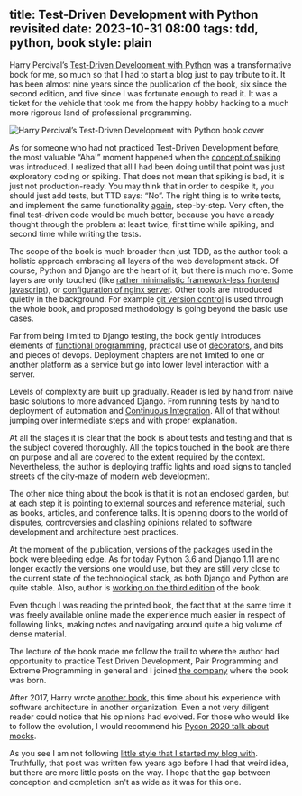 title: Test-Driven Development with Python revisited
date: 2023-10-31 08:00
tags: tdd, python, book
style: plain
---

Harry Percival’s [Test-Driven Development with
Python](https://www.obeythetestinggoat.com/) was a transformative book for me,
so much so that I had to start a blog just to pay tribute to it. It has been
almost nine years since the publication of the book, six since the second
edition, and five since I was fortunate enough to read it. It was a ticket for
the vehicle that took me from the happy hobby hacking to a much more rigorous
land of professional programming.

![Harry Percival’s Test-Driven Development with Python book
cover](static/images/tdd-hjwp.png)

As for someone who had not practiced Test-Driven Development before, the most
valuable “Aha!” moment happened when the [concept of
spiking](https://www.obeythetestinggoat.com/book/chapter_spiking_custom_auth.html#_exploratory_coding_aka_spiking)
was introduced. I realized that all I had been doing until that point was just
exploratory coding or spiking. That does not mean that spiking is bad, it
is just not production-ready. You may think that in order to despike it, you
should just add tests, but TTD says: “No”. The right thing is to write tests,
and implement the same functionality
[again](https://www.obeythetestinggoat.com/book/chapter_spiking_custom_auth.html#_de_spiking),
step-by-step. Very often, the final test-driven code would be much better,
because you have already thought through the problem at least twice, first time
while spiking, and second time while writing the tests.

The scope of the book is much broader than just TDD, as the author took a
holistic approach embracing all layers of the web development stack. Of course,
Python and Django are the heart of it, but there is much more. Some layers are
only touched (like [rather minimalistic framework-less frontend
javascript](https://www.obeythetestinggoat.com/book/chapter_javascript.html)),
or [configuration of nginx
server](https://www.obeythetestinggoat.com/book/chapter_making_deployment_production_ready.html).
Other tools are introduced quietly in the background. For example [git version
control](https://www.obeythetestinggoat.com/book/chapter_01.html#_starting_a_git_repository)
is used through the whole book, and proposed methodology is going beyond the
basic use cases.

Far from being limited to Django testing, the book gently introduces elements of
[functional
programming](https://www.obeythetestinggoat.com/book/chapter_hot_lava.html#_architectural_solutions),
practical use
of [decorators](https://www.obeythetestinggoat.com/book/chapter_fixtures_and_wait_decorator.html#_our_final_explicit_wait_helper_a_wait_decorator),
and bits and pieces of devops. Deployment chapters are not limited to one or
another platform as a service but go into lower level interaction with a server.

Levels of complexity are built up gradually. Reader is led by hand from naive
basic solutions to more advanced Django. From running tests by hand to
deployment of automation and [Continuous
Integration](https://www.obeythetestinggoat.com/book/chapter_CI.html). All of
that without jumping over intermediate steps and with proper explanation.

At all the stages it is clear that the book is about tests and testing and that
is the subject covered thoroughly. All the topics touched in the book are there
on purpose and all are covered to the extent required by the context.
Nevertheless, the author is deploying traffic lights and road signs to tangled
streets of the city-maze of modern web development.

The other nice thing about the book is that it is not an enclosed garden, but at
each step it is pointing to external sources and reference material, such as
books, articles, and conference talks. It is opening doors to the world of
disputes, controversies and clashing opinions related to software development
and architecture best practices.

At the moment of the publication, versions of the packages used in the book were
bleeding edge. As for today Python 3.6 and Django 1.11 are no longer exactly the
versions one would use, but they are still very close to the current state of
the technological stack, as both Django and Python are quite stable. Also,
author is [working on the third
edition](https://www.obeythetestinggoat.com/book/preface.html) of the book.

Even though I was reading the printed book, the fact that at the same time it
was freely available online made the experience much easier in respect of
following links, making notes and navigating around quite a big volume of dense
material.

The lecture of the book made me follow the trail to where the author had
opportunity to practice Test Driven Development, Pair Programming and Extreme
Programming in general and I joined [the
company](https://www.pythonanywhere.com/about/company_details/) where the book
was born.

After 2017, Harry wrote [another book](https://www.cosmicpython.com/), this time
about his experience with software architecture in another organization. Even a
not very diligent reader could notice that his opinions had evolved. For those
who would like to follow the evolution, I would recommend his [Pycon 2020 talk
about mocks](https://youtu.be/rk-f3B-eMkI?t=9).

As you see I am not following [little style that I started my blog
with](obligatory-metablogging-post.html). Truthfully, that post was written
few years ago before I had that weird idea, but there are more little posts on
the way. I hope that the gap between conception and completion isn't as wide as
it was for this one.